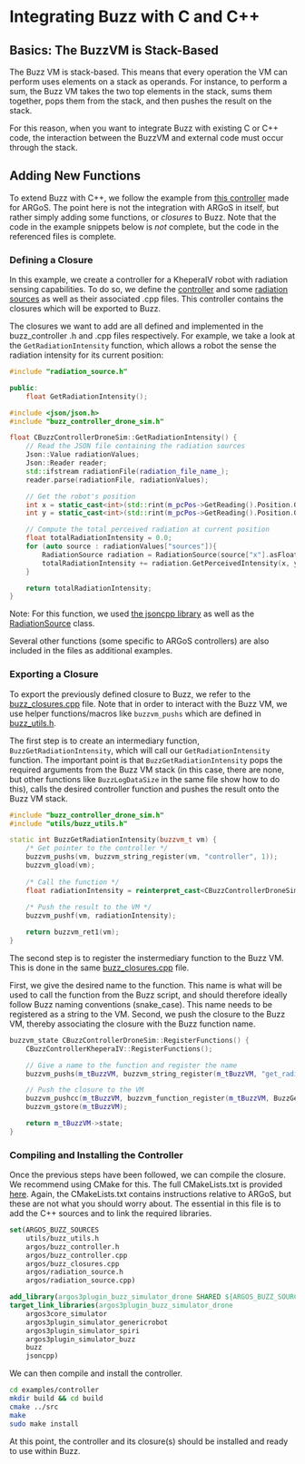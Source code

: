 # Integrating Buzz with C and C++

## Basics: The BuzzVM is Stack-Based
The Buzz VM is stack-based. This means that every operation the VM can
perform uses elements on a stack as operands. For instance, to perform
a sum, the Buzz VM takes the two top elements in the stack, sums them
together, pops them from the stack, and then pushes the result on the
stack.

For this reason, when you want to integrate Buzz with existing C or
C++ code, the interaction between the BuzzVM and external code must
occur through the stack.

## Adding New Functions

To extend Buzz with C++, we follow the example from [this controller](examples/controller) made for ARGoS.
The point here is not the integration with ARGoS in itself, but rather simply adding some functions, or *closures* to Buzz.
Note that the code in the example snippets below is *not* complete, but the code in the referenced files is complete.

### Defining a Closure
In this example, we create a controller for a KheperaIV robot with radiation sensing capabilities.
To do so, we define the [controller](examples/controller/src/argos/buzz_controller.h)
and some [radiation sources](examples/controller/src/argos/radiation_source.h) as well as their associated .cpp files.
This controller contains the closures which will be exported to Buzz.

The closures we want to add are all defined and implemented in the buzz_controller .h and .cpp files respectively.
For example, we take a look at the `GetRadiationIntensity` function, which allows a robot the sense the radiation intensity for its current position:

```cpp
#include "radiation_source.h"

public:
    float GetRadiationIntensity();
```

```cpp
#include <json/json.h>
#include "buzz_controller_drone_sim.h"

float CBuzzControllerDroneSim::GetRadiationIntensity() {
    // Read the JSON file containing the radiation sources
    Json::Value radiationValues;
    Json::Reader reader;
    std::ifstream radiationFile(radiation_file_name_);
    reader.parse(radiationFile, radiationValues);

    // Get the robot's position
    int x = static_cast<int>(std::rint(m_pcPos->GetReading().Position.GetX()));
    int y = static_cast<int>(std::rint(m_pcPos->GetReading().Position.GetY()));

    // Compute the total perceived radiation at current position
    float totalRadiationIntensity = 0.0;
    for (auto source : radiationValues["sources"]){
        RadiationSource radiation = RadiationSource(source["x"].asFloat(), source["y"].asFloat(), source["intensity"].asFloat());
        totalRadiationIntensity += radiation.GetPerceivedIntensity(x, y);
    }

    return totalRadiationIntensity;
}
```

Note: For this function, we used [the jsoncpp library](http://jsoncpp.sourceforge.net)
as well as the [RadiationSource](examples/controller/src/argos/radiation_source.h) class.

Several other functions (some specific to ARGoS controllers) are also included in the files as additional examples.

### Exporting a Closure
To export the previously defined closure to Buzz, we refer to the [buzz_closures.cpp](examples/controller/src/argos/buzz_closures.cpp) file.
Note that in order to interact with the Buzz VM, we use helper functions/macros like `buzzvm_pushs` which are defined in
[buzz_utils.h](examples/controller/src/utils/buzz_utils.h).

The first step is to create an intermediary function, `BuzzGetRadiationIntensity`, which will call our `GetRadiationIntensity` function.
The important point is that `BuzzGetRadiationIntensity` pops the required arguments from the Buzz VM stack
(in this case, there are none, but other functions like `BuzzLogDataSize` in the same file show how to do this),
calls the desired controller function and pushes the result onto the Buzz VM stack.

```cpp
#include "buzz_controller_drone_sim.h"
#include "utils/buzz_utils.h"

static int BuzzGetRadiationIntensity(buzzvm_t vm) {
    /* Get pointer to the controller */
    buzzvm_pushs(vm, buzzvm_string_register(vm, "controller", 1));
    buzzvm_gload(vm);
    
    /* Call the function */
    float radiationIntensity = reinterpret_cast<CBuzzControllerDroneSim*>(buzzvm_stack_at(vm, 1)->u.value)->GetRadiationIntensity();
    
    /* Push the result to the VM */
    buzzvm_pushf(vm, radiationIntensity);

    return buzzvm_ret1(vm);
}
```

The second step is to register the instermediary function to the Buzz VM.
This is done in the same [buzz_closures.cpp](examples/controller/src/argos/buzz_closures.cpp) file.

First, we give the desired name to the function. This name is what will be used to call the function
from the Buzz script, and should therefore ideally follow Buzz naming conventions (snake_case).
This name needs to be registered as a string to the VM.
Second, we push the closure to the Buzz VM, thereby associating the closure with the Buzz function name.

```cpp
buzzvm_state CBuzzControllerDroneSim::RegisterFunctions() {
    CBuzzControllerKheperaIV::RegisterFunctions();

    // Give a name to the function and register the name
    buzzvm_pushs(m_tBuzzVM, buzzvm_string_register(m_tBuzzVM, "get_radiation_intensity", 1));

    // Push the closure to the VM
    buzzvm_pushcc(m_tBuzzVM, buzzvm_function_register(m_tBuzzVM, BuzzGetRadiationIntensity));
    buzzvm_gstore(m_tBuzzVM);

    return m_tBuzzVM->state;
}
```

### Compiling and Installing the Controller
Once the previous steps have been followed, we can compile the closure.
We recommend using CMake for this. The full CMakeLists.txt is provided [here](examples/controller/src/CMakeLists.txt).
Again, the CMakeLists.txt contains instructions relative to ARGoS, but these are not what you should worry about.
The essential in this file is to add the C++ sources and to link the required libraries.

```cmake
set(ARGOS_BUZZ_SOURCES
    utils/buzz_utils.h  
    argos/buzz_controller.h       
    argos/buzz_controller.cpp     
    argos/buzz_closures.cpp
    argos/radiation_source.h       
    argos/radiation_source.cpp)

add_library(argos3plugin_buzz_simulator_drone SHARED ${ARGOS_BUZZ_SOURCES})
target_link_libraries(argos3plugin_buzz_simulator_drone
    argos3core_simulator
    argos3plugin_simulator_genericrobot
    argos3plugin_simulator_spiri
    argos3plugin_simulator_buzz
    buzz
    jsoncpp)
```

We can then compile and install the controller.

```sh
cd examples/controller
mkdir build && cd build
cmake ../src
make
sudo make install
```

At this point, the controller and its closure(s) should be installed and ready to use within Buzz.
